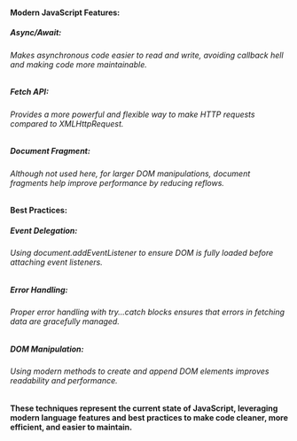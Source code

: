 #### Modern JavaScript Features:

##### Async/Await: 
###### Makes asynchronous code easier to read and write, avoiding callback hell and making code more maintainable.

##### Fetch API: 
###### Provides a more powerful and flexible way to make HTTP requests compared to XMLHttpRequest.

##### Document Fragment: 
###### Although not used here, for larger DOM manipulations, document fragments help improve performance by reducing reflows.

#### Best Practices:

##### Event Delegation: 
###### Using document.addEventListener to ensure DOM is fully loaded before attaching event listeners.

##### Error Handling: 
###### Proper error handling with try...catch blocks ensures that errors in fetching data are gracefully managed.

##### DOM Manipulation: 
###### Using modern methods to create and append DOM elements improves readability and performance.

#### These techniques represent the current state of JavaScript, leveraging modern language features and best practices to make code cleaner, more efficient, and easier to maintain.